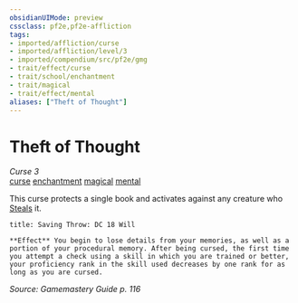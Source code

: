 ```yaml
---
obsidianUIMode: preview
cssclass: pf2e,pf2e-affliction
tags:
- imported/affliction/curse
- imported/affliction/level/3
- imported/compendium/src/pf2e/gmg
- trait/effect/curse
- trait/school/enchantment
- trait/magical
- trait/effect/mental
aliases: ["Theft of Thought"]
---
```

# Theft of Thought
*Curse 3*  
[curse](curse.md)  [enchantment](enchantment.md)  [magical](magical.md)  [mental](mental.md)  

This curse protects a single book and activates against any creature who [Steals](steal.md) it.

```ad-inline-affliction
title: Saving Throw: DC 18 Will

**Effect** You begin to lose details from your memories, as well as a portion of your procedural memory. After being cursed, the first time you attempt a check using a skill in which you are trained or better, your proficiency rank in the skill used decreases by one rank for as long as you are cursed.
```

*Source: Gamemastery Guide p. 116*